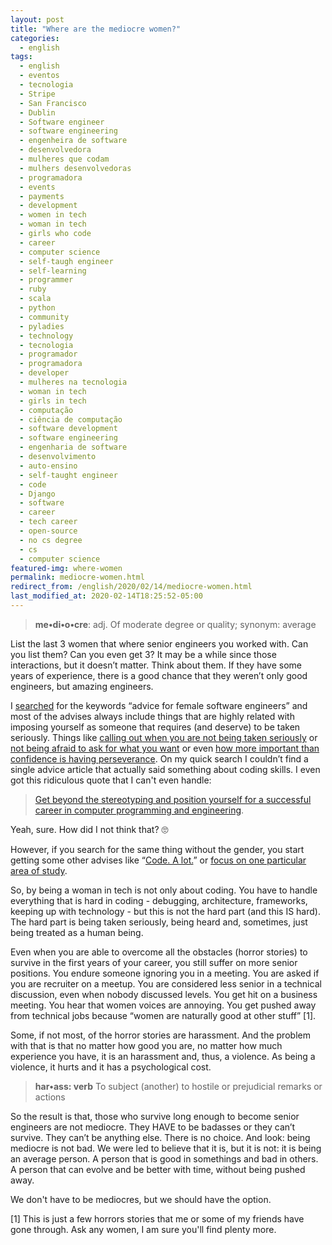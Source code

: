 ```yaml
---
layout: post
title: "Where are the mediocre women?"
categories:
  - english
tags:
  - english
  - eventos
  - tecnologia
  - Stripe
  - San Francisco
  - Dublin
  - Software engineer
  - software engineering
  - engenheira de software
  - desenvolvedora
  - mulheres que codam
  - mulhers desenvolvedoras
  - programadora
  - events
  - payments
  - development
  - women in tech
  - woman in tech
  - girls who code
  - career
  - computer science
  - self-taugh engineer
  - self-learning
  - programmer
  - ruby
  - scala
  - python
  - community 
  - pyladies
  - technology
  - tecnologia
  - programador
  - programadora
  - developer
  - mulheres na tecnologia
  - woman in tech
  - girls in tech
  - computação
  - ciência de computação
  - software development
  - software engineering
  - engenharia de software
  - desenvolvimento
  - auto-ensino
  - self-taught engineer
  - code
  - Django
  - software
  - career
  - tech career
  - open-source
  - no cs degree
  - cs
  - computer science
featured-img: where-women
permalink: mediocre-women.html
redirect_from: /english/2020/02/14/mediocre-women.html
last_modified_at: 2020-02-14T18:25:52-05:00
---
```



> **me•di•o•cre**: adj. Of moderate degree or quality; synonym: average

List the last 3 women that where senior engineers you worked with. Can you list them? Can you even get 3? It may be a while since those interactions, but it doesn’t matter. Think about them. If they have some years of experience, there is a good chance that they weren’t only good engineers, but amazing engineers.

I [searched](https://duckduckgo.com/) for the keywords “advice for female software engineers” and most of the advises always include things that are highly related with imposing yourself as someone that requires (and deserve) to be taken seriously. Things like [calling out when you are not being taken seriously](https://www.ivanti.com/blog/the-challenges-of-being-a-woman-in-technology) or [not being afraid to ask for what you want](https://techbeacon.com/app-dev-testing/women-software-development-8-success-stories-5-tips-advancement) or even [how more important than confidence is having perseverance](https://hackbrightacademy.com/blog/12-pieces-advice-female-software-engineers/). On my quick search I couldn’t find a single advice article that actually said something about coding skills. I even got this ridiculous quote that I can't even handle:


> [Get beyond the stereotyping and position yourself for a successful career in computer programming and engineering](https://techcrunch.com/2015/07/02/tips-for-being-a-successful-female-engineer-in-silicon-valley-and-beyond/).

Yeah, sure. How did I not think that? 🙄

However, if you search for the same thing without the gender, you start getting some other advises like “[Code. A lot.](https://mashable.com/2015/08/19/software-engineer-career-advice/?europe=true)” or [focus on one particular area of study](https://www.codingdojo.com/blog/5-tips-aspiring-software-engineers).

So, by being a woman in tech is not only about coding. You have to handle everything that is hard in coding - debugging, architecture, frameworks, keeping up with technology - but this is not the hard part (and this IS hard). The hard part is being taken seriously, being heard and, sometimes, just being treated as a human being.

Even when you are able to overcome all the obstacles (horror stories) to survive in the first years of your career, you still suffer on more senior positions. You endure someone ignoring you in a meeting. You are asked if you are recruiter on a meetup. You are considered less senior in a technical discussion, even when nobody discussed levels. You get hit on a business meeting. You hear that women voices are annoying. You get pushed away from technical jobs because “women are naturally good at other stuff” [1]. 

Some, if not most, of the horror stories are harassment. And the problem with that is that no matter how good you are, no matter how much experience you have, it is an harassment and, thus, a violence.  As being a violence, it hurts and it has a psychological cost. 


> **har•ass: verb** To subject (another) to hostile or prejudicial remarks or actions

So the result is that, those who survive long enough to become senior engineers are not mediocre. They HAVE to be badasses or they can’t survive. They can’t be anything else. There is no choice.
And look: being mediocre is not bad. We were led to believe that it is, but it is not: it is being an average person. A person that is good in somethings and bad in others. A person that can evolve and be better with time, without being pushed away.

We don't have to be mediocres, but we should have the option.

[1] This is just a few horrors stories that me or some of my friends have gone through. Ask any women, I am sure you'll find plenty more. 
